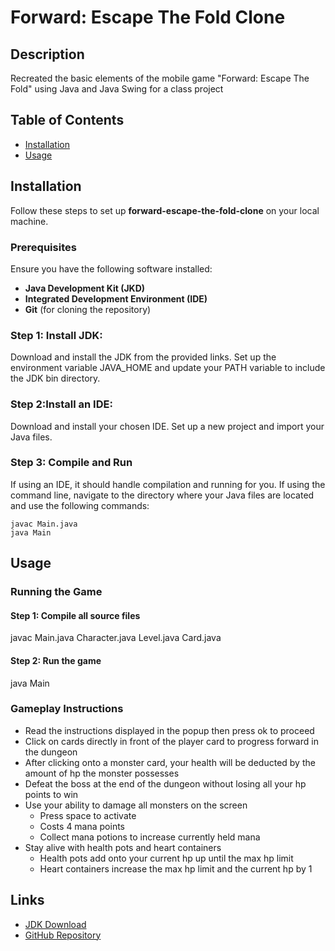 # Forward: Escape The Fold Clone

## Description
Recreated the basic elements of the mobile game "Forward: Escape The Fold" using Java and Java Swing for a class project

## Table of Contents
- [Installation](#installation)
- [Usage](#usage)


## Installation
Follow these steps to set up **forward-escape-the-fold-clone** on your local machine.
### Prerequisites
Ensure you have the following software installed:
- **Java Development Kit (JKD)**
- **Integrated Development Environment (IDE)**
- **Git** (for cloning the repository)


### Step 1: Install JDK:
Download and install the JDK from the provided links.
Set up the environment variable JAVA_HOME and update your PATH variable to include the JDK bin directory.

### Step 2:Install an IDE:
Download and install your chosen IDE.
Set up a new project and import your Java files.

### Step 3: Compile and Run
If using an IDE, it should handle compilation and running for you.
If using the command line, navigate to the directory where your Java files are located and use the following commands:
```
javac Main.java
java Main
```

## Usage
### Running the Game
#### Step 1: Compile all source files
javac Main.java Character.java Level.java Card.java

#### Step 2: Run the game
java Main

### Gameplay Instructions
- Read the instructions displayed in the popup then press ok to proceed
- Click on cards directly in front of the player card to progress forward in the dungeon
- After clicking onto a monster card, your health will be deducted by the amount of hp the monster possesses
- Defeat the boss at the end of the dungeon without losing all your hp points to win
- Use your ability to damage all monsters on the screen
  - Press space to activate
  - Costs 4 mana points
  - Collect mana potions to increase currently held mana
- Stay alive with health pots and heart containers
  - Health pots add onto your current hp up until the max hp limit
  - Heart containers increase the max hp limit and the current hp by 1


## Links
- [JDK Download](https://www.oracle.com/java/technologies/downloads/)
- [GitHub Repository](https://github.com/GregT7/forward-escape-the-fold-clone)


